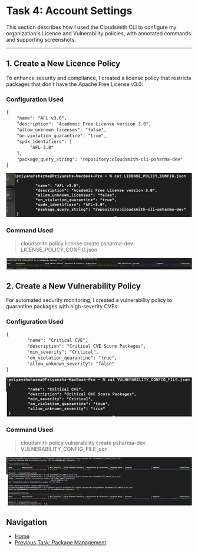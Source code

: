 # Task 4: Account Settings

This section describes how I used the Cloudsmith CLI to configure my organization's Licence and Vulnerability policies, with annotated commands and supporting screenshots.

---

## 1. Create a New Licence Policy

To enhance security and compliance, I created a license policy that restricts packages that don't have the Apache Free License v3.0:

### Configuration Used

```
{
	"name": "AFL v3.0",
	"description": "Academic Free License version 3.0",
	"allow_unknown_licenses": "false",
	"on_violation_quarantine": "true",
	"spdx_identifiers": [
		 "AFL-3.0"
	],
	"package_query_string": "repository:cloudsmith-cli-psharma-dev"
}
```

![License Policy Config](../docs/license-policy-config.png)

### Command Used

> cloudsmith policy license create psharma-dev LICENSE_POLICY_CONFIG.json


![License Policy Config](../docs/license-policy-create.png)


## 2. Create a New Vulnerability Policy

For automated security monitoring, I created a vulnerability policy to quarantine packages with high-severity CVEs:

### Configuration Used

```
{
        "name": "Critical CVE",
        "description": "Critical CVE Score Packages",
        "min_severity": "Critical",
        "on_violation_quarantine": "true",
        "allow_unknown_severity": "false"
}
```

![Vulnerability Policy Config](../docs/vulnerability-policy-config.png)

### Command Used

> cloudsmith policy vulnerability create psharma-dev VULNERABILITY_CONFIG_FILE.json


![Vulnerability Policy Create](../docs/vulnerability-policy-create.png)


## Navigation

- [Home](index.md)
- [Previous Task: Package Management](Package_Management.md)



